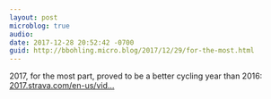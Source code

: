 ```yaml
---
layout: post
microblog: true
audio: 
date: 2017-12-28 20:52:42 -0700
guid: http://bbohling.micro.blog/2017/12/29/for-the-most.html
---
```

2017, for the most part, proved to be a better cycling year than 2016: [2017.strava.com/en-us/vid...](https://2017.strava.com/en-us/videos/246b2dce1a37d2bdc6cc6d9e909eef04da35fd81/)

